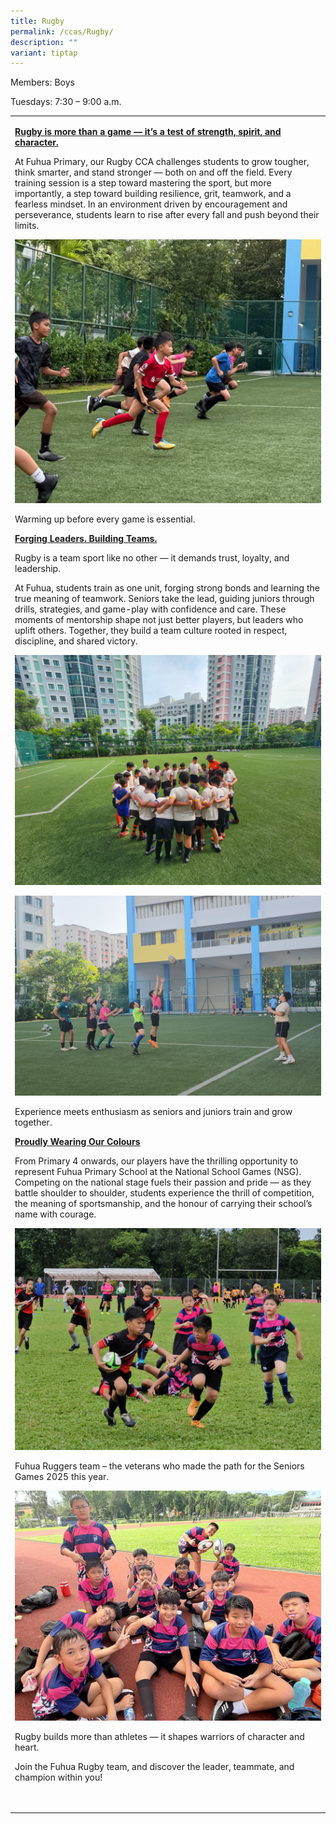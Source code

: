 ```yaml
---
title: Rugby
permalink: /ccas/Rugby/
description: ""
variant: tiptap
---
```

<p>Members: Boys</p>
<p>Tuesdays: 7:30 – 9:00 a.m.</p>
<table style="minWidth: 25px">
<colgroup>
<col>
</colgroup>
<tbody>
<tr>
<td rowspan="1" colspan="1">
<p><strong><u>Rugby is more than a game — it’s a test of strength, spirit, and character.</u></strong>
</p>
<p>At Fuhua Primary, our Rugby CCA challenges students to grow tougher, think
smarter, and stand stronger — both on and off the field. Every training
session is a step toward mastering the sport, but more importantly, a step
toward building resilience, grit, teamwork, and a fearless mindset. In
an environment driven by encouragement and perseverance, students learn
to rise after every fall and push beyond their limits.</p>
<p></p>
<div class="isomer-image-wrapper">
<img style="width: 100%" height="auto" width="100%" alt="" src="/images/CCA/Rugby/PICTURE_1.jpg">
</div>
<p>Warming up before every game is essential.</p>
<p></p>
<p></p>
<p></p>
<p></p>
<p><strong><u>Forging Leaders. Building Teams.</u></strong>
</p>
<p></p>
<p>Rugby is a team sport like no other — it demands trust, loyalty, and leadership.</p>
<p>At Fuhua, students train as one unit, forging strong bonds and learning
the true meaning of teamwork. Seniors take the lead, guiding juniors through
drills, strategies, and game-play with confidence and care. These moments
of mentorship shape not just better players, but leaders who uplift others.
Together, they build a team culture rooted in respect, discipline, and
shared victory.</p>
<p></p>
<p></p>
<div class="isomer-image-wrapper">
<img style="width: 100%" height="auto" width="100%" alt="" src="/images/CCA/Rugby/PICTURE_1_1.jpg">
</div>
<p></p>
<p></p>
<div class="isomer-image-wrapper">
<img style="width: 100%" height="auto" width="100%" alt="" src="/images/CCA/Rugby/PICTURE_2.jpg">
</div>
<p>Experience meets enthusiasm as seniors and juniors train and grow together.</p>
<p></p>
<p><strong><u>Proudly Wearing Our Colours</u></strong>
</p>
<p></p>
<p>From Primary 4 onwards, our players have the thrilling opportunity to
represent Fuhua Primary School at the National School Games (NSG). Competing
on the national stage fuels their passion and pride — as they battle shoulder
to shoulder, students experience the thrill of competition, the meaning
of sportsmanship, and the honour of carrying their school’s name with courage.</p>
<p></p>
<p></p>
<div class="isomer-image-wrapper">
<img style="width: 100%" height="auto" width="100%" alt="" src="/images/CCA/Rugby/PICTURE_3.jpg">
</div>
<p></p>
<p>Fuhua Ruggers team – the veterans who made the path for the Seniors Games
2025 this year.</p>
<p></p>
<div class="isomer-image-wrapper">
<img style="width: 100%" height="auto" width="100%" alt="" src="/images/CCA/Rugby/PICTURE_4.jpg">
</div>
<p></p>
<p>Rugby builds more than athletes — it shapes warriors of character and
heart.</p>
<p>Join the Fuhua Rugby team, and discover the leader, teammate, and champion
within you!</p>
<p>&nbsp;</p>
</td>
</tr>
</tbody>
</table>
<p></p>